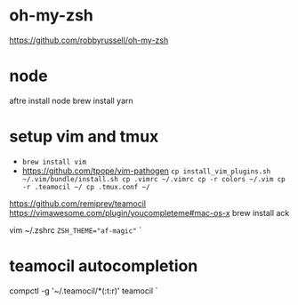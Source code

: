 # oh-my-zsh
https://github.com/robbyrussell/oh-my-zsh

# node
aftre install node
brew install yarn


# setup vim and tmux
* `brew install vim`
* https://github.com/tpope/vim-pathogen
`
cp install_vim_plugins.sh ~/.vim/bundle/install.sh
cp .vimrc ~/.vimrc
cp -r colors ~/.vim
cp -r .teamocil ~/
cp .tmux.conf ~/
`

https://github.com/remiprev/teamocil
https://vimawesome.com/plugin/youcompleteme#mac-os-x
brew install ack

vim ~/.zshrc
`
ZSH_THEME="af-magic"
`
`
# teamocil autocompletion
compctl -g '~/.teamocil/*(:t:r)' teamocil
`

